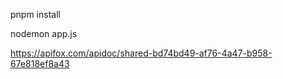 pnpm install

nodemon app.js

https://apifox.com/apidoc/shared-bd74bd49-af76-4a47-b958-67e818ef8a43
